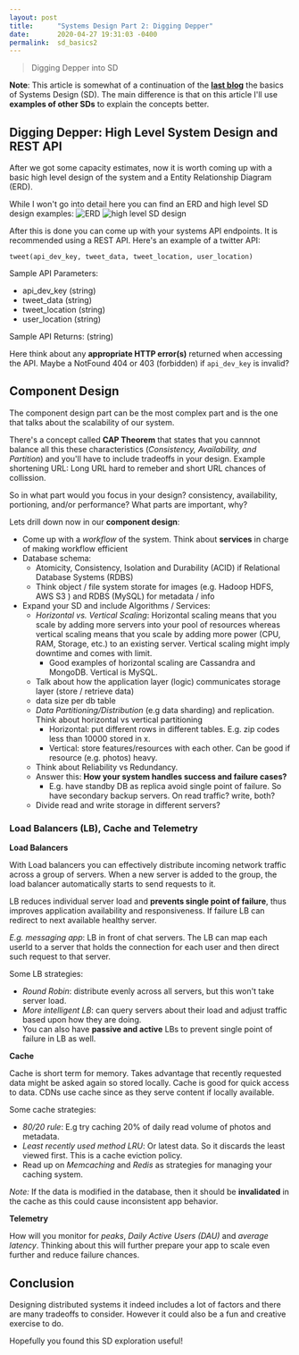 ```yaml
---
layout: post
title:      "Systems Design Part 2: Digging Depper"
date:       2020-04-27 19:31:03 -0400
permalink:  sd_basics2
---
```


> Digging Depper into SD 

**Note**: This article is somewhat of a continuation of the [**last blog**](http://fbohz.com/sd_basics1) the basics of Systems Design (SD). The main difference is that on this article I'll use **examples of other SDs** to explain the concepts better.


## Digging Depper: High Level System Design and REST API

After we got some capacity estimates, now it is worth coming up with a basic high level design of the system and a Entity Relationship Diagram (ERD).

While I won't go into detail here you can find an ERD and high level SD design examples: 
![ERD](https://user-images.githubusercontent.com/15071636/80003020-073ace80-8486-11ea-8223-b1a4f67ce7ce.png) 
![high level SD design](https://user-images.githubusercontent.com/15071636/80003150-34877c80-8486-11ea-9d3f-6b5b37041589.png) 

After this is done you can come up with your systems API endpoints. It is recommended using a REST API. Here's an example of a twitter API:

`tweet(api_dev_key, tweet_data, tweet_location, user_location)`

Sample API Parameters:
- api_dev_key (string)
- tweet_data (string)
- tweet_location (string)
- user_location (string)

Sample API Returns: (string)

Here think about any **appropriate HTTP error(s)** returned when accessing the API. Maybe a NotFound 404 or 403 (forbidden) if `api_dev_key` is invalid?

## Component Design

The component design part can be the most complex part and is the one that talks about the scalability of our system.

There's a concept called **CAP Theorem** that states that you cannnot balance all this these characteristics (*Consistency, Availability, and Partition*) and you'll have to include tradeoffs in your design. Example shortening URL: Long URL hard to remeber and short URL chances of collission.

So in what part would you focus in your design? consistency, availability, portioning, and/or performance? What parts are important, why? 

Lets drill down now in our **component design**:
  - Come up with a *workflow* of the system. Think about **services** in charge of making workflow efficient
  - Database schema:
    - Atomicity, Consistency, Isolation and Durability (ACID) if Relational Database Systems (RDBS)
    - Think object / file system storate for images (e.g. Hadoop HDFS, AWS S3 ) and RDBS (MySQL) for metadata / info
  - Expand your SD and include Algorithms / Services:
    - *Horizontal vs. Vertical Scaling*: Horizontal scaling means that you scale by adding more servers into your pool of resources whereas vertical scaling means that you scale by adding more power (CPU, RAM, Storage, etc.) to an existing server. Vertical scaling might imply downtime and comes with limit.
      - Good examples of horizontal scaling are Cassandra and MongoDB. Vertical is MySQL.
    - Talk about how the application layer (logic) communicates storage layer (store / retrieve data)
    - data size per db table
    - *Data Partitioning/Distribution* (e.g data sharding) and replication. Think about horizontal vs vertical partitioning
      - Horizontal: put different rows in different tables. E.g. zip codes less than 10000 stored in x.
      - Vertical: store features/resources with each other. Can be good if resource (e.g. photos) heavy.
    - Think about Reliability vs Redundancy.
    - Answer this: **How your system handles success and failure cases?**
      - E.g. have standby DB as replica avoid single point of failure. So have secondary backup servers. On read traffic? write, both?
     - Divide read and write storage in different servers?

### Load Balancers (LB), Cache and Telemetry

**Load Balancers**

With Load balancers you can effectively distribute incoming network traffic across a group of  servers. When a new server is added to the group, the load balancer automatically starts to send requests to it.

LB reduces individual server load and **prevents single point of failure**, thus improves application availability and responsiveness. If failure LB can redirect to next available healthy server.

*E.g. messaging app*: LB in front of chat servers. The LB can map each userId to a server that holds the connection for each user and then direct such request to that server.

Some LB strategies:
  - *Round Robin*: distribute evenly across all servers, but this won't take server load.
  - *More intelligent LB*: can query servers about their load and adjust traffic based upon how they are doing.
  - You can also have **passive and active** LBs to prevent single point of failure in LB as well. 

**Cache**

Cache is short term for memory. Takes advantage that recently requested data might be asked again so stored locally. Cache is good for quick access to data. CDNs use cache since as they serve content if locally available.

Some cache strategies: 
  - *80/20 rule*: E.g try caching 20% of daily read volume of photos and metadata.
  - *Least recently used method LRU*: Or latest data. So it discards the least viewed first. This is a cache eviction policy.
  - Read up on *Memcaching* and *Redis* as strategies for managing your caching system.

 *Note:* If the data is modified in the database, then it should be **invalidated** in the cache as this could cause inconsistent app behavior.

**Telemetry**

How will you monitor for *peaks*, *Daily Active Users (DAU)* and *average latency*. Thinking about this will further prepare your app to scale even further and reduce failure chances.

## Conclusion

Designing distributed systems it indeed includes a lot of factors and there are many tradeoffs to consider. However it could also be a fun and creative exercise to do.

Hopefully you found this SD exploration useful!